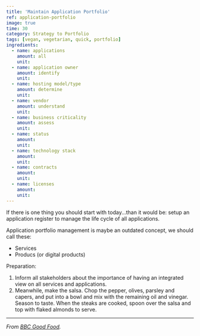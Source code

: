 ```yaml
---
title: 'Maintain Application Portfolio'
ref: application-portfolio
image: true
time: 30
category: Strategy to Portfolio
tags: [vegan, vegetarian, quick, portfolio]
ingredients:
  - name: applications
    amount: all
    unit: 
  - name: application owner
    amount: identify
    unit: 
  - name: hosting model/type
    amount: determine
    unit: 
  - name: vendor
    amount: understand
    unit:
  - name: business criticality
    amount: assess
    unit:
  - name: status
    amount: 
    unit: 
  - name: technology stack
    amount: 
    unit: 
  - name: contracts
    amount: 
    unit: 
  - name: licenses
    amount: 
    unit: 
---
```


If there is one thing you should start with today...than it would be: setup an application register to manage the life cycle of all applications. 

Application portfolio management is maybe an outdated concept, we should call these:
- Services
- Producs (or digital products)

Preparation:
1. Inform all stakeholders about the importance of having an integrated view on all services and applications. 
2. Meanwhile, make the salsa. Chop the pepper, olives, parsley and capers, and put into a bowl and mix with the remaining oil and vinegar. Season to taste. When the steaks are cooked, spoon over the salsa and top with flaked almonds to serve.

---

_From [BBC Good Food](https://www.bbcgoodfood.com/recipes/cauliflower-steaks-roasted-red-pepper-olive-salsa)._
